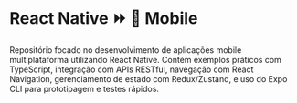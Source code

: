 # React Native ⏩ 📲 Mobile
Repositório focado no desenvolvimento de aplicações mobile multiplataforma utilizando React Native. Contém exemplos práticos com TypeScript, integração com APIs RESTful, navegação com React Navigation, gerenciamento de estado com Redux/Zustand, e uso do Expo CLI para prototipagem e testes rápidos.
